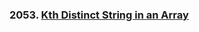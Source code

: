 ### 2053. [Kth Distinct String in an Array](https://leetcode.com/problems/kth-distinct-string-in-an-array)